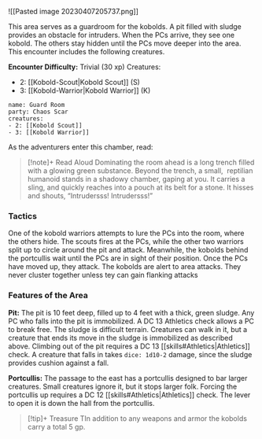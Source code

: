 ![[Pasted image 20230407205737.png]]

This area serves as a guardroom for the kobolds. A pit filled with sludge provides an obstacle for intruders. When the PCs arrive, they see one kobold. The others stay hidden until the PCs move deeper into the area. This encounter includes the following creatures.

**Encounter Difficulty:** Trivial (30 xp)
Creatures:
 - 2: [[Kobold-Scout|Kobold Scout]] (S)
 - 3: [[Kobold-Warrior|Kobold Warrior]] (K)

```encounter
name: Guard Room
party: Chaos Scar
creatures:
- 2: [[Kobold Scout]]
- 3: [[Kobold Warrior]] 
```

As the adventurers enter this chamber, read:

> [!note]+ Read Aloud
> Dominating the room ahead is a long trench filled with a glowing green substance. Beyond the trench, a small,  reptilian humanoid stands in a shadowy chamber, gaping at you. It carries a sling, and quickly reaches into a pouch at its belt for a stone. It hisses and shouts, “Intrudersss! Intrudersss!”

### Tactics

One of the kobold warriors attempts to lure the PCs into the room, where the others hide. The scouts fires at the PCs, while the other two warriors split up to circle around the pit and attack. Meanwhile, the kobolds behind the portcullis wait until the PCs are in sight of their position. Once the PCs have moved up, they attack. The kobolds are alert to area attacks. They never cluster together unless tey can gain flanking attacks

### Features of the Area

**Pit:** The pit is 10 feet deep, filled up to 4 feet with a thick, green sludge. Any PC who falls into the pit is immobilized. A DC 13 Athletics check allows a PC to break free. The sludge is difficult terrain. Creatures can walk in it, but a creature that ends its move in the sludge is immobilized as described above. Climbing out of the pit requires a DC 13 [[skills#Athletics|Athletics]]  check. A creature that falls in takes `dice: 1d10-2` damage, since the sludge provides cushion against a fall.

**Portcullis:** The passage to the east has a portcullis designed to bar larger creatures. Small creatures ignore it, but it stops larger folk. Forcing the portcullis up requires a DC 12 [[skills#Athletics|Athletics]] check. The lever to open it is down the hall from the portcullis.

> [!tip]+ Treasure
> TIn addition to any weapons and armor the kobolds carry a total 5 gp.